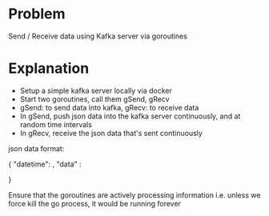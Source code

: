 # Problem
Send / Receive data using Kafka server via goroutines

# Explanation
- Setup a simple kafka server locally via docker
- Start two goroutines, call them gSend, gRecv
- gSend: to send data into kafka, gRecv: to receive data
- In gSend, push json data into the kafka server continuously, and at random time intervals
- In gRecv, receive the json data that's sent continuously

json data format:

{
    "datetime": <UTC datetime string>,
    "data" : <integer>

}

Ensure that the goroutines are actively processing information i.e. unless we force kill the go process, it would be running forever


